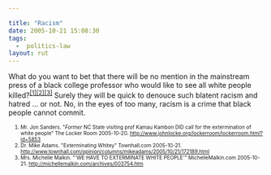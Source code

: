 ```yaml
---

title: "Racism"
date: 2005-10-21 15:08:30
tags:
  -  politics-law
layout: rut
---
```


What do you want to bet that there will be no mention in the mainstream press of a black college professor who would like to see all white people killed?<sup><a href="http://www.johnlocke.org/lockerroom/lockerroom.html?id=5853" title="*Former* NC State visiting prof Kamau Kambon DID call for the extermination of white people">[1]</a><a href="http://www.townhall.com/opinion/columns/mikeadams/2005/10/21/172189.html" title="Exterminating Whitey">[2]</a><a href="http://michellemalkin.com/archives/003754.htm" title="'WE HAVE TO EXTERMINATE WHITE PEOPLE''">[3]</a></sup>  Surely they will be quick to denouce such blatent racism and hatred &#x2026; or not.   No, in the eyes of too many, racism is a crime that black people cannot commit.

<font size="-2"><ol>
	<li>Mr. Jon Sanders.  "*Former* NC State visiting prof Kamau Kambon DID call for the extermination of white people" The Locker Room 2005-10-20.  http://www.johnlocke.org/lockerroom/lockerroom.html?id=5853 </li>
	<li>Dr. Mike Adams.  "Exterminating Whitey" Townhall.com 2005-10-21.  http://www.townhall.com/opinion/columns/mikeadams/2005/10/21/172189.html </li>
	<li>Mrs. Michelle Malkin.  "'WE HAVE TO EXTERMINATE WHITE PEOPLE'"  MichelleMalkin.com 2005-10-21.  http://michellemalkin.com/archives/003754.htm </li>
</ol>
</font>

